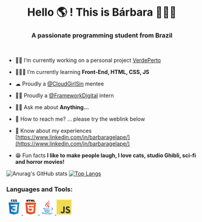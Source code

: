 <h1 align="center">Hello 🌎 ! This is Bárbara 💁🏻‍♀️</h1>
<h3 align="center">A passionate programming student from Brazil</h3> <br>

- ✍🏻 I’m currently working on a personal project [VerdePerto](https://github.com/ICEI-PUC-Minas-PMV-SI/pmv-si-2021-1-e1-proj-web-t3-denuncias-ambientais-e-urbanas/projects)

- 👩🏻‍💻 I’m currently learning **Front-End, HTML, CSS, JS**

- ☁ Proudly a [@CloudGirlSin](https://www.linkedin.com/company/cloudgirlsin/) mentee

- 👩‍💻 Proudly a [@FrameworkDigital](https://www.frameworkdigital.com.br/) intern

- 👋🏻 Ask me about **Anything...**

- 💌 How to reach me? ... please try the weblink below

- 📄 Know about my experiences [https://www.linkedin.com/in/barbaragelape/](https://www.linkedin.com/in/barbaragelape/)

- 😁 Fun facts **I like to make people laugh, I love cats, studio Ghibli, sci-fi and horror movies!** <br>



![Anurag's GitHub stats](https://github-readme-stats.vercel.app/api?username=BarbaraBruna&theme=radical&show_icons=true)
[![Top Langs](https://github-readme-stats.vercel.app/api/top-langs/?username=BarbaraBruna&layout=compact)](https://github.com/BarbaraBruna/github-readme-stats)


<h3 align="left">Languages and Tools:</h3>
<p align="left"> <a href="https://www.w3schools.com/css/" target="_blank"> <img src="https://raw.githubusercontent.com/devicons/devicon/master/icons/css3/css3-original-wordmark.svg" alt="css3" width="40" height="40"/> </a> <a href="https://www.w3.org/html/" target="_blank"> <img src="https://raw.githubusercontent.com/devicons/devicon/master/icons/html5/html5-original-wordmark.svg" alt="html5" width="40" height="40"/> </a> <a href="https://www.java.com" target="_blank"> <img src="https://raw.githubusercontent.com/devicons/devicon/master/icons/java/java-original.svg" alt="java" width="40" height="40"/> </a> <a href="https://developer.mozilla.org/en-US/docs/Web/JavaScript" target="_blank"> <img src="https://raw.githubusercontent.com/devicons/devicon/master/icons/javascript/javascript-original.svg" alt="javascript" width="40" height="40"/> </a>  </p>
